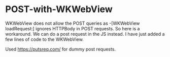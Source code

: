 # POST-with-WKWebView
WKWebView does not allow the POST queries as -[WKWebView loadRequest:] ignores HTTPBody in POST requests. So here is a workaround. We can do a post request in the JS instead.
I have just added a few lines of code to the WKWebView.

Used https://putsreq.com/ for dummy post requests.
